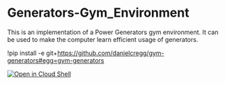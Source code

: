 # Generators-Gym_Environment
This is an implementation of a Power Generators gym environment. It can be used to make the computer learn efficient usage of generators.


!pip install -e git+https://github.com/danielcregg/gym-generators#egg=gym-generators


[![Open in Cloud Shell](//gstatic.com/cloudssh/images/open-btn.svg)](https://console.cloud.google.com/cloudshell/editor?cloudshell_git_repo=https://github.com/danielcregg/gym-generators.git)

